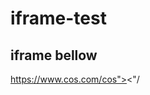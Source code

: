 # iframe-test

## iframe bellow

https://www.cos.com/cos"></article><"/

<a href="https://www" rel="nofollow"></article></a>
